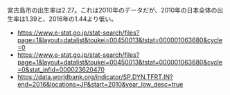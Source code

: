 宮古島市の出生率は2.27。これは2010年のデータだが、2010年の日本全体の出生率は1.39と、2016年の1.44より低い。

- https://www.e-stat.go.jp/stat-search/files?page=1&layout=datalist&toukei=00450013&tstat=000001063680&cycle=0
- https://www.e-stat.go.jp/stat-search/files?page=1&layout=datalist&toukei=00450013&tstat=000001063680&cycle=0&stat_infid=000023620470
- https://data.worldbank.org/indicator/SP.DYN.TFRT.IN?end=2016&locations=JP&start=2010&year_low_desc=true
